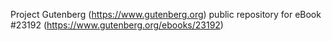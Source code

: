 Project Gutenberg (https://www.gutenberg.org) public repository for eBook #23192 (https://www.gutenberg.org/ebooks/23192)
